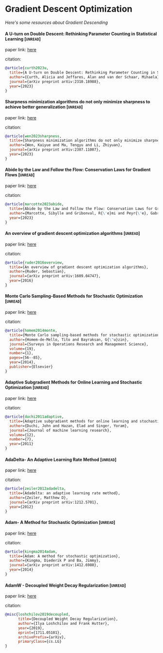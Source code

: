 # Gradient Descent Optimization
*Here's some resources about Gradient Descending*



#### A U-turn on Double Descent: Rethinking Parameter Counting in Statistical Learning [`UNREAD`]

paper link: [here](https://arxiv.org/pdf/2310.18988)

citation: 
```bibtex
@article{curth2023u,
  title={A U-turn on Double Descent: Rethinking Parameter Counting in Statistical Learning},
  author={Curth, Alicia and Jeffares, Alan and van der Schaar, Mihaela},
  journal={arXiv preprint arXiv:2310.18988},
  year={2023}
}
```

#### Sharpness minimization algorithms do not only minimize sharpness to achieve better generalization [`UNREAD`]

paper link: [here](https://arxiv.org/pdf/2307.11007)

citation: 
```bibtex
@article{wen2023sharpness,
  title={Sharpness minimization algorithms do not only minimize sharpness to achieve better generalization},
  author={Wen, Kaiyue and Ma, Tengyu and Li, Zhiyuan},
  journal={arXiv preprint arXiv:2307.11007},
  year={2023}
}
```
    

#### Abide by the Law and Follow the Flow: Conservation Laws for Gradient Flows [`UNREAD`]

paper link: [here](https://inria.hal.science/hal-04150576/file/2307.00144.pdf)

citation: 
```bibtex
@article{marcotte2023abide,
  title={Abide by the Law and Follow the Flow: Conservation Laws for Gradient Flows},
  author={Marcotte, Sibylle and Gribonval, R{\'e}mi and Peyr{\'e}, Gabriel},
  year={2023}
}
```
    


#### An overview of gradient descent optimization algorithms [`UNREAD`]

paper link: [here](https://arxiv.org/pdf/1609.04747)

citation: 
```bibtex
@article{ruder2016overview,
  title={An overview of gradient descent optimization algorithms},
  author={Ruder, Sebastian},
  journal={arXiv preprint arXiv:1609.04747},
  year={2016}
}
```

#### Monte Carlo Sampling-Based Methods for Stochastic Optimization [`UNREAD`]
paper link: [here](https://optimization-online.org/wp-content/uploads/2013/06/3920.pdf)

citation: 
```bibtex
@article{homem2014monte,
  title={Monte Carlo sampling-based methods for stochastic optimization},
  author={Homem-de-Mello, Tito and Bayraksan, G{\"u}zin},
  journal={Surveys in Operations Research and Management Science},
  volume={19},
  number={1},
  pages={56--85},
  year={2014},
  publisher={Elsevier}
}
```

#### Adaptive Subgradient Methods for Online Learning and Stochastic Optimization [`UNREAD`]
paper link: [here](https://www.jmlr.org/papers/volume12/duchi11a/duchi11a.pdf)

citation: 
```bibtex
@article{duchi2011adaptive,
  title={Adaptive subgradient methods for online learning and stochastic optimization.},
  author={Duchi, John and Hazan, Elad and Singer, Yoram},
  journal={Journal of machine learning research},
  volume={12},
  number={7},
  year={2011}
}
```

#### AdaDelta- An Adaptive Learning Rate Method [`UNREAD`]
paper link: [here](https://arxiv.org/pdf/1212.5701)

citation: 
```bibtex
@article{zeiler2012adadelta,
  title={Adadelta: an adaptive learning rate method},
  author={Zeiler, Matthew D},
  journal={arXiv preprint arXiv:1212.5701},
  year={2012}
}
```

#### Adam- A Method for Stochastic Optimization [`UNREAD`]
paper link: [here](https://arxiv.org/pdf/1412.6980.pdf%5D)

citation: 
```bibtex
@article{kingma2014adam,
  title={Adam: A method for stochastic optimization},
  author={Kingma, Diederik P and Ba, Jimmy},
  journal={arXiv preprint arXiv:1412.6980},
  year={2014}
}
```

#### AdamW - Decoupled Weight Decay Regularization [`UNREAD`]
paper link: [here](https://arxiv.org/pdf/1711.05101)

citation: 
```bibtex
@misc{loshchilov2019decoupled,
      title={Decoupled Weight Decay Regularization}, 
      author={Ilya Loshchilov and Frank Hutter},
      year={2019},
      eprint={1711.05101},
      archivePrefix={arXiv},
      primaryClass={cs.LG}
}
```







